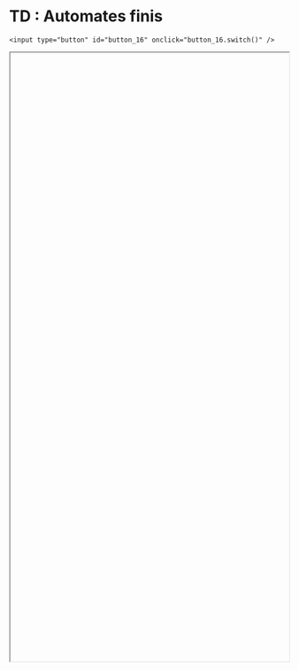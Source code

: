 # TD : Automates finis

<script>
    $(function() {
        document.getElementById("main-content").style.maxWidth = "90%";
        button_16 = button_cor(
            'https://raw.githubusercontent.com/fortierq/cours/main/langage/automate/td/td_automate.pdf',
            '16',
            'button_16'
        );
    });
</script>

```{margin}
<input type="button" id="button_16" onclick="button_16.switch()" />
```

<iframe id="16" height=1100 width=100% allowfullscreen></iframe>
